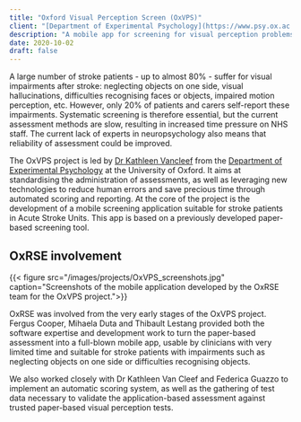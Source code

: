 ```yaml
---
title: "Oxford Visual Perception Screen (OxVPS)"
client: "[Department of Experimental Psychology](https://www.psy.ox.ac.uk/), University of Oxford"
description: "A mobile app for screening for visual perception problems after stroke."
date: 2020-10-02
draft: false
---
```


A large number of stroke patients - up to almost 80% - suffer for visual impairments after stroke: neglecting objects on one side, visual hallucinations, difficulties recognising faces or objects, impaired motion perception, etc. However, only 20% of patients and carers self-report these impairments. Systematic screening is therefore essential, but the current assessment methods are slow, resulting in increased time pressure on NHS staff. The current lack of experts in neuropsychology also means that reliability of assessment could be improved.
     
The OxVPS project is led by [Dr Kathleen Vancleef](https://www.psy.ox.ac.uk/team/kathleen-vancleef) from the [Department of Experimental Psychology](https://www.psy.ox.ac.uk/) at the University of Oxford. It aims at standardising the administration of assessments, as well as leveraging new technologies to reduce human errors and save precious time through automated scoring and reporting. At the core of the project is the development of a mobile screening application suitable for stroke patients in Acute Stroke Units. This app is based on a previously developed paper-based screening tool.
     
## OxRSE involvement

{{< figure src="/images/projects/OxVPS_screenshots.jpg" caption="Screenshots of the mobile application developed by the OxRSE team for the OxVPS project.">}}

OxRSE was involved from the very early stages of the OxVPS project. Fergus Cooper, Mihaela Duta and Thibault Lestang provided both the software expertise and development work to turn the paper-based assessment into a full-blown mobile app, usable by clinicians with very limited time and suitable for stroke patients with impairments such as neglecting objects on one side or difficulties recognising objects.
     
We also worked closely with Dr Kathleen Van Cleef and Federica Guazzo to implement an automatic scoring system, as well as the gathering of test data necessary to validate the application-based assessment against trusted paper-based visual perception tests.
